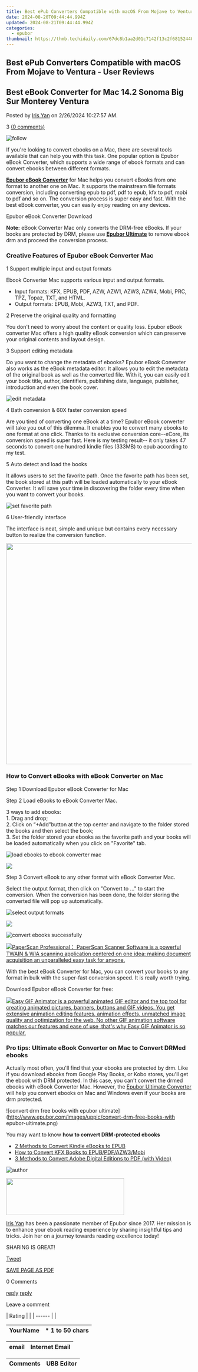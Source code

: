```yaml
---
title: Best ePub Converters Compatible with macOS From Mojave to Ventura - User Reviews
date: 2024-08-20T09:44:44.994Z
updated: 2024-08-21T09:44:44.994Z
categories:
  - epubor
thumbnail: https://thmb.techidaily.com/67dc8b1aa2d01c7142f13c2f6815244019bd689ef99cd1dfcbc0a3fd4ae8767d.jpg
---
```


## Best ePub Converters Compatible with macOS From Mojave to Ventura - User Reviews

## Best eBook Converter for Mac 14.2 Sonoma Big Sur Monterey Ventura

Posted by [Iris Yan](https://www.facebook.com/iris.yan.16718) on 2/26/2024 10:27:57 AM.

3 [(0 comments)](http://www.epubor.com/#comment-area) 



![follow](http://www.epubor.com/images/follow.png)

If you're looking to convert ebooks on a Mac, there are several tools available that can help you with this task. One popular option is Epubor eBook Converter, which supports a wide range of ebook formats and can convert ebooks between different formats.

**[Epubor eBook Converter](https://tools.techidaily.com/epubor/ebook-converter/)** for Mac helps you convert eBooks from one format to another one on Mac. It supports the mainstream file formats conversion, including converting epub to pdf, pdf to epub, kfx to pdf, mobi to pdf and so on. The conversion process is super easy and fast. With the best eBook converter, you can easily enjoy reading on any devices.

Epubor eBook Converter Download

[](https://download.epubor.com/epubor-converter.exe) [](https://download.epubor.com/epubor-converter.zip) 

**Note:** eBook Converter Mac only converts the DRM-free eBooks. If your books are protected by DRM, please use [**Epubor Ultimate**](https://tools.techidaily.com/epubor/ultimate/) to remove ebook drm and proceed the conversion process.

###  Creative Features of Epubor eBook Converter Mac

1 Support multiple input and output formats 

Ebook Converter Mac supports various input and output formats.

* Input formats: KFX, EPUB, PDF, AZW, AZW1, AZW3, AZW4, Mobi, PRC, TPZ, Topaz, TXT, and HTML.
* Output formats: EPUB, Mobi, AZW3, TXT, and PDF.

2 Preserve the original quality and formatting 

You don't need to worry about the content or quality loss. Epubor eBook converter Mac offers a high quality eBook conversion which can preserve your original contents and layout design. 

3 Support editing metadata 

Do you want to change the metadata of ebooks? Epubor eBook Converter also works as the eBook metadata editor. It allows you to edit the metadata of the original book as well as the converted file. With it, you can easily edit your book title, author, identifiers, publishing date, language, publisher, introduction and even the book cover.

![edit metadata](http://www.epubor.com/images/uppic/edit-metadata1.png)

4 Bath conversion & 60X faster conversion speed 

Are you tired of converting one eBook at a time? Epubor eBook converter will take you out of this dilemma. It enables you to convert many ebooks to one format at one click. Thanks to its exclusive conversion core--eCore, its conversion speed is super fast. Here is my testing result-- it only takes 47 seconds to convert one hundred kindle files (333MB) to epub according to my test.

5 Auto detect and load the books 

It allows users to set the favorite path. Once the favorite path has been set, the book stored at this path will be loaded automatically to your eBook Converter. It will save your time in discovering the folder every time when you want to convert your books. 

![set favorite path](http://www.epubor.com/images/uppic/set-favorite-path.png)

6 User-friendly interface 

The interface is neat, simple and unique but contains every necessary button to realize the conversion function.

<!-- affiliate ads begin -->
<a href="https://appsumo.8odi.net/c/5597632/2082529/7443" target="_top" id="2082529"><img src="//a.impactradius-go.com/display-ad/7443-2082529" border="0" alt="" width="1200" height="600"/></a><img height="0" width="0" src="https://appsumo.8odi.net/i/5597632/2082529/7443" style="position:absolute;visibility:hidden;" border="0" />
<!-- affiliate ads end -->
### How to Convert eBooks with eBook Converter on Mac

Step 1 Download Epubor eBook Converter for Mac

[](https://download.epubor.com/epubor-converter.exe) [](https://download.epubor.com/epubor-converter.zip) 

Step 2 Load eBooks to eBook Converter Mac.

3 ways to add ebooks:   
 1\. Drag and drop;  
 2\. Click on “+Add”button at the top center and navigate to the folder stored the books and then select the book;  
 3\. Set the folder stored your ebooks as the favorite path and your books will be loaded automatically when you click on "Favorite" tab.

![load ebooks to ebook converter mac](http://www.epubor.com/images/uppic/ebook-converter-mac.png)

<!-- affiliate ads begin -->
<a href="https://store.massmailsoftware.com/order/checkout.php?PRODS=2069351&QTY=1&AFFILIATE=108875&CART=1"><img src="https://secure.avangate.com/images/merchant/dc87c13749315c7217cdc4ac692e704c/banera_for_partners-24_%282%29.jpg" border="0"></a>
<!-- affiliate ads end -->
Step 3 Convert eBook to any other format with eBook Converter Mac.

Select the output format, then click on "Convert to ..." to start the conversion. When the conversion has been done, the folder storing the converted file will pop up automatically.

![select output formats](http://www.epubor.com/images/uppic/converter-ebooks-to-any-other-formats.png)

<!-- affiliate ads begin -->
<a href="https://secure.2checkout.com/order/checkout.php?PRODS=3851691&QTY=1&AFFILIATE=108875&CART=1"><img src="http://www.aiseesoft.com/avangate/30p/banner.jpg" border="0"></a>
<!-- affiliate ads end -->
![convert ebooks successfully](http://www.epubor.com/images/uppic/converter-ebooks-successfully.png)

<!-- affiliate ads begin -->
<a href="https://secure.2checkout.com/order/checkout.php?PRODS=37540879&QTY=1&AFFILIATE=108875&CART=1"><img src="https://paperscan.orpalis.com/img/content/You_prefer_to_use.png" border="0">PaperScan Professional： PaperScan Scanner Software is a powerful TWAIN & WIA scanning application centered on one idea: making document acquisition an unparalleled easy task for anyone.</a>
<!-- affiliate ads end -->
 With the best eBook Converter for Mac, you can convert your books to any format in bulk with the super-fast conversion speed. It is really worth trying.

Download Epubor eBook Converter for free:

[](https://download.epubor.com/epubor-converter.exe) [](https://download.epubor.com/epubor-converter.zip) 

<!-- affiliate ads begin -->
<a href="https://secure.2checkout.com/order/checkout.php?PRODS=174416&QTY=1&AFFILIATE=108875&CART=1"><img src="https://www.easygifanimator.net/images/gif-animator.png" border="0">Easy GIF Animator is a powerful animated GIF editor and the top tool for creating animated pictures, banners, buttons and GIF videos. You get extensive animation editing features, animation effects, unmatched image quality and optimization for the web. No other GIF animation software matches our features and ease of use, that's why Easy GIF Animator is so popular.</a>
<!-- affiliate ads end -->
### Pro tips: Ultimate eBook Converter on Mac to Convert DRMed ebooks

Actually most often, you'll find that your ebooks are protected by drm. Like if you download ebooks from Google Play Books, or Kobo stores, you'll get the ebook with DRM protected. In this case, you can't convert the drmed ebooks with eBook Converter Mac. However, the [Epubor Ultimate Converter](https://tools.techidaily.com/epubor/ultimate/) will help you convert ebooks on Mac and Windows even if your books are drm protected.

![convert drm free books with epubor ultimate](http://www.epubor.com/images/uppic/convert-drm-free-books-with epubor-ultimate.png)

You may want to know **how to convert DRM-protected ebooks**

* [2 Methods to Convert Kindle eBooks to EPUB](https://tools.techidaily.com/epubor/products/)
* [How to Convert KFX Books to EPUB/PDF/AZW3/Mobi](https://tools.techidaily.com/epubor/products/)
* [3 Methods to Convert Adobe Digital Editions to PDF (with Video)](https://www.epubor.com/convert-adobe-digital-editions-to-pdf.html)

![author](http://www.epubor.com/images/uppic/iris.png)

<!-- affiliate ads begin -->
<a href="https://godlikehost.sjv.io/c/5597632/1920054/21774" target="_top" id="1920054"><img src="//a.impactradius-go.com/display-ad/21774-1920054" border="0" alt="" width="320" height="100"/></a><img height="0" width="0" src="https://imp.pxf.io/i/5597632/1920054/21774" style="position:absolute;visibility:hidden;" border="0" />
<!-- affiliate ads end -->
[Iris Yan](https://www.facebook.com/iris.yan.16718) has been a passionate member of Epubor since 2017\. Her mission is to enhance your ebook reading experience by sharing insightful tips and tricks. Join her on a journey towards reading excellence today!

SHARING IS GREAT!

[Tweet](https://twitter.com/share) 

[SAVE PAGE AS PDF](https://tools.techidaily.com/epubor/ebook-converter/) 



0 Comments

[reply](https://tools.techidaily.com/epubor/products/) [reply](https://tools.techidaily.com/epubor/products/) 

Leave a comment

| Rating |  |
| ------ |  |

| YourName | \*  1 to 50 chars |
| -------- | ----------------- |

| email | Internet Email |
| ----- | -------------- |

| Comments | UBB Editor |
| -------- | ---------- |

<ins class="adsbygoogle"
     style="display:block"
     data-ad-format="autorelaxed"
     data-ad-client="ca-pub-7571918770474297"
     data-ad-slot="1223367746"></ins>



<ins class="adsbygoogle"
     style="display:block"
     data-ad-client="ca-pub-7571918770474297"
     data-ad-slot="8358498916"
     data-ad-format="auto"
     data-full-width-responsive="true"></ins>
